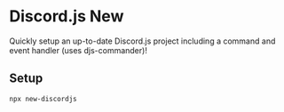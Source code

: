 # Discord.js New

Quickly setup an up-to-date Discord.js project including a command and event handler (uses djs-commander)!

## Setup

```
npx new-discordjs
```
